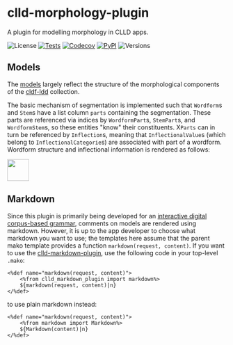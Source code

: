 # clld-morphology-plugin

A plugin for modelling morphology in CLLD apps.

![License](https://img.shields.io/github/license/fmatter/clld-morphology-plugin)
[![Tests](https://img.shields.io/github/actions/workflow/status/fmatter/clld-morphology-plugin/tests.yml?label=tests&branch=main)](https://github.com/fmatter/clld-morphology-plugin/actions/workflows/tests.yml)
[![Codecov](https://img.shields.io/codecov/c/github/fmatter/clld-morphology-plugin)](https://app.codecov.io/gh/fmatter/clld-morphology-plugin/)
[![PyPI](https://img.shields.io/pypi/v/clld-morphology-plugin.svg)](https://pypi.org/project/clld-morphology-plugin)
![Versions](https://img.shields.io/pypi/pyversions/clld-morphology-plugin)

## Models
The [models](/src/clld_morphology_plugin/models.py) largely reflect the structure of the morphological components of the [cldf-ldd](https://github.com/fmatter/cldf-ldd) collection.

The basic mechanism of segmentation is implemented such that `Wordform`s and `Stem`s have a list column `parts` containing the segmentation.
These parts are referenced via indices by `WordformPart`s, `StemPart`s, and `WordformStem`s, so these entities "know" their constituents.
X`Parts` can in turn be referenced by `Inflection`s, meaning that `InflectionalValue`s (which belong to `InflectionalCategorie`s) are associated with part of a wordform.
Wordform structure and inflectional information is rendered as follows:

<img src="[https://your-image-url.type](https://user-images.githubusercontent.com/2378389/221690084-36690385-7f9d-4bd6-99ac-d87c1964f06b.png)" width="50" height="50">



## Markdown
Since this plugin is primarily being developed for an [interactive digital corpus-based grammar](https://github.com/fmatter/indicogram), comments on models are rendered using markdown.
However, it is up to the app developer to choose what markdown you want to use; the templates here assume that the parent mako template provides a function `markdown(request, content)`.
If you want to use the [clld-markdown-plugin](https://github.com/clld/clld-markdown-plugin/), use the following code in your top-level `.mako`:

    <%def name="markdown(request, content)">
        <%from clld_markdown_plugin import markdown%>
        ${markdown(request, content)|n}
    </%def>

to use plain markdown instead:

    <%def name="markdown(request, content)">
        <%from markdown import Markdown%>
        ${Markdown(content)|n}
    </%def>

